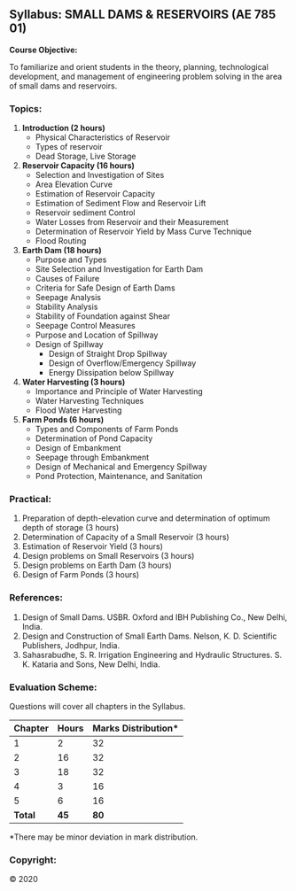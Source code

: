 ## Syllabus: SMALL DAMS & RESERVOIRS (AE 785 01)

**Course Objective:**

To familiarize and orient students in the theory, planning, technological development, and management of engineering problem solving in the area of small dams and reservoirs.

### Topics:

1. **Introduction (2 hours)**
    - Physical Characteristics of Reservoir
    - Types of reservoir
    - Dead Storage, Live Storage
2. **Reservoir Capacity (16 hours)**
    - Selection and Investigation of Sites
    - Area Elevation Curve
    - Estimation of Reservoir Capacity
    - Estimation of Sediment Flow and Reservoir Lift
    - Reservoir sediment Control
    - Water Losses from Reservoir and their Measurement
    - Determination of Reservoir Yield by Mass Curve Technique
    - Flood Routing
3. **Earth Dam (18 hours)**
    - Purpose and Types
    - Site Selection and Investigation for Earth Dam
    - Causes of Failure
    - Criteria for Safe Design of Earth Dams
    - Seepage Analysis
    - Stability Analysis
    - Stability of Foundation against Shear
    - Seepage Control Measures
    - Purpose and Location of Spillway
    - Design of Spillway
        - Design of Straight Drop Spillway
        - Design of Overflow/Emergency Spillway
        - Energy Dissipation below Spillway
4. **Water Harvesting (3 hours)**
    - Importance and Principle of Water Harvesting
    - Water Harvesting Techniques
    - Flood Water Harvesting
5. **Farm Ponds (6 hours)**
    - Types and Components of Farm Ponds
    - Determination of Pond Capacity
    - Design of Embankment
    - Seepage through Embankment
    - Design of Mechanical and Emergency Spillway
    - Pond Protection, Maintenance, and Sanitation

### Practical:

1. Preparation of depth-elevation curve and determination of optimum depth of storage (3 hours)
2. Determination of Capacity of a Small Reservoir (3 hours)
3. Estimation of Reservoir Yield (3 hours)
4. Design problems on Small Reservoirs (3 hours)
5. Design problems on Earth Dam (3 hours)
6. Design of Farm Ponds (3 hours)

### References:

1. Design of Small Dams. USBR. Oxford and IBH Publishing Co., New Delhi, India.
2. Design and Construction of Small Earth Dams. Nelson, K. D. Scientific Publishers, Jodhpur, India.
3. Sahasrabudhe, S. R. Irrigation Engineering and Hydraulic Structures. S. K. Kataria and Sons, New Delhi, India.

### Evaluation Scheme:

Questions will cover all chapters in the Syllabus. 

| Chapter | Hours | Marks Distribution* |
|---|---|---|
| 1 | 2 | 32 |
| 2 | 16 | 32 |
| 3 | 18 | 32 |
| 4 | 3 | 16 |
| 5 | 6 | 16 |
| **Total** | **45** | **80** |

*There may be minor deviation in mark distribution. 

### Copyright:

© 2020 
